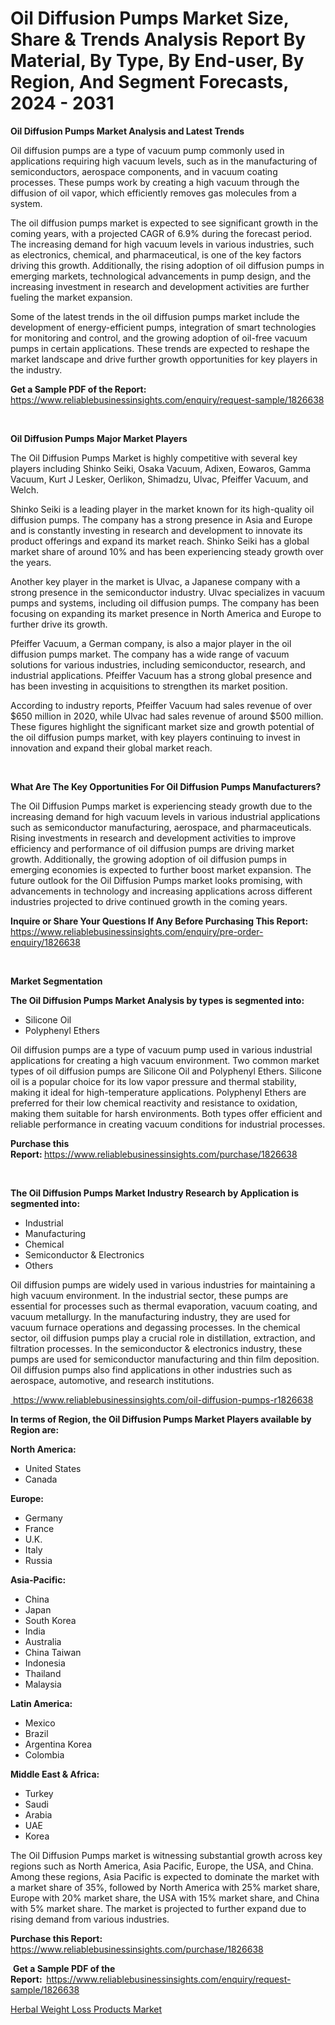 <p><h1>Oil Diffusion Pumps Market Size, Share & Trends Analysis Report By Material, By Type, By End-user, By Region, And Segment Forecasts, 2024 - 2031</h1></p><p><strong>Oil Diffusion Pumps Market Analysis and Latest Trends</strong></p>
<p><p>Oil diffusion pumps are a type of vacuum pump commonly used in applications requiring high vacuum levels, such as in the manufacturing of semiconductors, aerospace components, and in vacuum coating processes. These pumps work by creating a high vacuum through the diffusion of oil vapor, which efficiently removes gas molecules from a system.</p><p>The oil diffusion pumps market is expected to see significant growth in the coming years, with a projected CAGR of 6.9% during the forecast period. The increasing demand for high vacuum levels in various industries, such as electronics, chemical, and pharmaceutical, is one of the key factors driving this growth. Additionally, the rising adoption of oil diffusion pumps in emerging markets, technological advancements in pump design, and the increasing investment in research and development activities are further fueling the market expansion.</p><p>Some of the latest trends in the oil diffusion pumps market include the development of energy-efficient pumps, integration of smart technologies for monitoring and control, and the growing adoption of oil-free vacuum pumps in certain applications. These trends are expected to reshape the market landscape and drive further growth opportunities for key players in the industry.</p></p>
<p><strong>Get a Sample PDF of the Report:&nbsp;</strong> <a href="https://www.reliablebusinessinsights.com/enquiry/request-sample/1826638">https://www.reliablebusinessinsights.com/enquiry/request-sample/1826638</a></p>
<p>&nbsp;</p>
<p><strong>Oil Diffusion Pumps Major Market Players</strong></p>
<p><p>The Oil Diffusion Pumps Market is highly competitive with several key players including Shinko Seiki, Osaka Vacuum, Adixen, Eowaros, Gamma Vacuum, Kurt J Lesker, Oerlikon, Shimadzu, Ulvac, Pfeiffer Vacuum, and Welch.</p><p>Shinko Seiki is a leading player in the market known for its high-quality oil diffusion pumps. The company has a strong presence in Asia and Europe and is constantly investing in research and development to innovate its product offerings and expand its market reach. Shinko Seiki has a global market share of around 10% and has been experiencing steady growth over the years.</p><p>Another key player in the market is Ulvac, a Japanese company with a strong presence in the semiconductor industry. Ulvac specializes in vacuum pumps and systems, including oil diffusion pumps. The company has been focusing on expanding its market presence in North America and Europe to further drive its growth.</p><p>Pfeiffer Vacuum, a German company, is also a major player in the oil diffusion pumps market. The company has a wide range of vacuum solutions for various industries, including semiconductor, research, and industrial applications. Pfeiffer Vacuum has a strong global presence and has been investing in acquisitions to strengthen its market position.</p><p>According to industry reports, Pfeiffer Vacuum had sales revenue of over $650 million in 2020, while Ulvac had sales revenue of around $500 million. These figures highlight the significant market size and growth potential of the oil diffusion pumps market, with key players continuing to invest in innovation and expand their global market reach.</p></p>
<p>&nbsp;</p>
<p><strong>What Are The Key Opportunities For Oil Diffusion Pumps Manufacturers?</strong></p>
<p><p>The Oil Diffusion Pumps market is experiencing steady growth due to the increasing demand for high vacuum levels in various industrial applications such as semiconductor manufacturing, aerospace, and pharmaceuticals. Rising investments in research and development activities to improve efficiency and performance of oil diffusion pumps are driving market growth. Additionally, the growing adoption of oil diffusion pumps in emerging economies is expected to further boost market expansion. The future outlook for the Oil Diffusion Pumps market looks promising, with advancements in technology and increasing applications across different industries projected to drive continued growth in the coming years.</p></p>
<p><strong>Inquire or Share Your Questions If Any Before Purchasing This Report:</strong> <a href="https://www.reliablebusinessinsights.com/enquiry/pre-order-enquiry/1826638">https://www.reliablebusinessinsights.com/enquiry/pre-order-enquiry/1826638</a></p>
<p>&nbsp;</p>
<p><strong>Market Segmentation</strong></p>
<p><strong>The Oil Diffusion Pumps Market Analysis by types is segmented into:</strong></p>
<p><ul><li>Silicone Oil</li><li>Polyphenyl Ethers</li></ul></p>
<p><p>Oil diffusion pumps are a type of vacuum pump used in various industrial applications for creating a high vacuum environment. Two common market types of oil diffusion pumps are Silicone Oil and Polyphenyl Ethers. Silicone oil is a popular choice for its low vapor pressure and thermal stability, making it ideal for high-temperature applications. Polyphenyl Ethers are preferred for their low chemical reactivity and resistance to oxidation, making them suitable for harsh environments. Both types offer efficient and reliable performance in creating vacuum conditions for industrial processes.</p></p>
<p><strong>Purchase this Report:&nbsp;</strong><a href="https://www.reliablebusinessinsights.com/purchase/1826638">https://www.reliablebusinessinsights.com/purchase/1826638</a></p>
<p>&nbsp;</p>
<p><strong>The Oil Diffusion Pumps Market Industry Research by Application is segmented into:</strong></p>
<p><ul><li>Industrial</li><li>Manufacturing</li><li>Chemical</li><li>Semiconductor & Electronics</li><li>Others</li></ul></p>
<p><p>Oil diffusion pumps are widely used in various industries for maintaining a high vacuum environment. In the industrial sector, these pumps are essential for processes such as thermal evaporation, vacuum coating, and vacuum metallurgy. In the manufacturing industry, they are used for vacuum furnace operations and degassing processes. In the chemical sector, oil diffusion pumps play a crucial role in distillation, extraction, and filtration processes. In the semiconductor & electronics industry, these pumps are used for semiconductor manufacturing and thin film deposition. Oil diffusion pumps also find applications in other industries such as aerospace, automotive, and research institutions.</p></p>
<p><a href="https://www.reliablebusinessinsights.com/oil-diffusion-pumps-r1826638">&nbsp;https://www.reliablebusinessinsights.com/oil-diffusion-pumps-r1826638</a></p>
<p><strong>In terms of Region, the Oil Diffusion Pumps Market Players available by Region are:</strong></p>
<p>
    <p> <strong> North America: </strong>
        <ul>
            <li>United States</li>
            <li>Canada</li>
        </ul>
        </p> 
    <p> <strong> Europe: </strong>
        <ul>
            <li>Germany</li>
            <li>France</li>
            <li>U.K.</li>
            <li>Italy</li>
            <li>Russia</li>
        </ul>
        </p> 
    <p> <strong> Asia-Pacific: </strong>
        <ul>
            <li>China</li>
            <li>Japan</li>
            <li>South Korea</li>
            <li>India</li>
            <li>Australia</li>
            <li>China Taiwan</li>
            <li>Indonesia</li>
            <li>Thailand</li>
            <li>Malaysia</li>
        </ul>
        </p> 
    <p> <strong> Latin America: </strong>
        <ul>
            <li>Mexico</li>
            <li>Brazil</li>
            <li>Argentina Korea</li>
            <li>Colombia</li>
        </ul>
        </p> 
    <p> <strong> Middle East & Africa: </strong>
        <ul>
            <li>Turkey</li>
            <li>Saudi</li>
            <li>Arabia</li>
            <li>UAE</li>
            <li>Korea</li>
        </ul>
    </p>
    </p>
<p><p>The Oil Diffusion Pumps market is witnessing substantial growth across key regions such as North America, Asia Pacific, Europe, the USA, and China. Among these regions, Asia Pacific is expected to dominate the market with a market share of 35%, followed by North America with 25% market share, Europe with 20% market share, the USA with 15% market share, and China with 5% market share. The market is projected to further expand due to rising demand from various industries.</p></p>
<p><strong>Purchase this Report: </strong><a href="https://www.reliablebusinessinsights.com/purchase/1826638">https://www.reliablebusinessinsights.com/purchase/1826638</a></p>
<p>&nbsp;<strong>Get a Sample PDF of the Report:&nbsp;&nbsp;</strong><a href="https://www.reliablebusinessinsights.com/enquiry/request-sample/1826638">https://www.reliablebusinessinsights.com/enquiry/request-sample/1826638</a></p>
<p><strong></strong></p>
<p><p><a href="https://view.publitas.com/reportprime-1/herbal-weight-loss-products-market-size-is-growing-at-cagr-of-4-3-and-this-report-covers-analysis-by-type-application-growth-and-forecast-2024-2031/">Herbal Weight Loss Products Market</a></p></p>